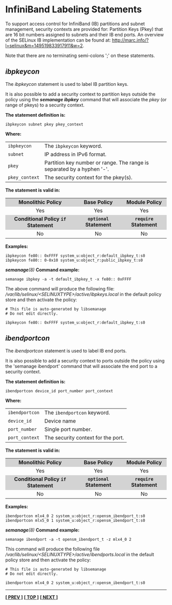 # InfiniBand Labeling Statements

To support access control for InfiniBand (IB) partitions and subnet
management, security contexts are provided for: Partition Keys (Pkey)
that are 16 bit numbers assigned to subnets and their IB end ports. An
overview of the SELinux IB implementation can be found at:
<http://marc.info/?l=selinux&m=149519833917911&w=2>.

Note that there are no terminating semi-colons ';' on these statements.

## *ibpkeycon*

The *ibpkeycon* statement is used to label IB partition keys.

It is also possible to add a security context to partition keys outside
the policy using the ***semanage ibpkey*** command that will associate the
*pkey* (or range of pkeys) to a security context.

**The statement definition is:**

```
ibpkeycon subnet pkey pkey_context
```

**Where:**

<table>
<tbody>
<tr>
<td><code>ibpkeycon</code></td>
<td>The <code>ibpkeycon</code> keyword.</td>
</tr>
<tr>
<td><code>subnet</code></td>
<td>IP address in IPv6 format.</td>
</tr>
<tr>
<td><code>pkey</code></td>
<td>Partition key number or range. The range is separated by a hyphen '-'.</td>
</tr>
<tr>
<td><code>pkey_context</code></td>
<td>The security context for the pkey(s).</td>
</tr>
</tbody>
</table>

**The statement is valid in:**

<table style="text-align:center">
<tbody>
<tr style="background-color:#D3D3D3;">
<td><strong>Monolithic Policy</strong></td>
<td><strong>Base Policy</strong></td>
<td><strong>Module Policy</strong></td>
</tr>
<tr>
<td>Yes</td>
<td>Yes</td>
<td>Yes</td>
</tr>
<tr style="background-color:#D3D3D3;">
<td><strong>Conditional Policy <code>if</code> Statement</strong></td>
<td><strong><code>optional</code> Statement</strong></td>
<td><strong><code>require</code> Statement</strong></td>
</tr>
<tr>
<td>No</td>
<td>No</td>
<td>No</td>
</tr>
</tbody>
</table>

**Examples:**

```
ibpkeycon fe80:: 0xFFFF system_u:object_r:default_ibpkey_t:s0
ibpkeycon fe80:: 0-0x10 system_u:object_r:public_ibpkey_t:s0
```

***semanage**(8)* **Command example:**

```
semanage ibpkey -a -t default_ibpkey_t -x fe80:: 0xFFFF
```

The above command will produce the following file:
*/var/lib/selinux/&lt;SELINUXTYPE&gt;/active/ibpkeys.local*
in the default *<SELINUXTYPE>* policy store and then activate the policy:

```
# This file is auto-generated by libsemanage
# Do not edit directly.

ibpkeycon fe80:: 0xFFFF system_u:object_r:default_ibpkey_t:s0
```

## *ibendportcon*

The *ibendportcon* statement is used to label IB end ports.

It is also possible to add a security context to ports outside the
policy using the 'semanage ibendport' command that will associate the
end port to a security context.

**The statement definition is:**

```
ibendportcon device_id port_number port_context
```

**Where:**

<table>
<tbody>
<tr>
<td><code>ibendportcon</code></td>
<td>The <code>ibendportcon</code> keyword.</td>
</tr>
<tr>
<td><code>device_id</code></td>
<td>Device name</td>
</tr>
<tr>
<td><code>port_number</code></td>
<td>Single port number.</td>
</tr>
<tr>
<td><code>port_context</code></td>
<td>The security context for the port.</td>
</tr>
</tbody>
</table>

**The statement is valid in:**

<table style="text-align:center">
<tbody>
<tr style="background-color:#D3D3D3;">
<td><strong>Monolithic Policy</strong></td>
<td><strong>Base Policy</strong></td>
<td><strong>Module Policy</strong></td>
</tr>
<tr>
<td>Yes</td>
<td>Yes</td>
<td>Yes</td>
</tr>
<tr style="background-color:#D3D3D3;">
<td><strong>Conditional Policy <code>if</code> Statement</strong></td>
<td><strong><code>optional</code> Statement</strong></td>
<td><strong><code>require</code> Statement</strong></td>
</tr>
<tr>
<td>No</td>
<td>No</td>
<td>No</td>
</tr>
</tbody>
</table>

**Examples:**

```
ibendportcon mlx4_0 2 system_u:object_r:opensm_ibendport_t:s0
ibendportcon mlx5_0 1 system_u:object_r:opensm_ibendport_t:s0
```

***semanage**(8)* **Command example:**

```
semanage ibendport -a -t opensm_ibendport_t -z mlx4_0 2
```

This command will produce the following file
*/var/lib/selinux/&lt;SELINUXTYPE&gt;/active/ibendports.local* in the default
*<SELINUXTYPE>* policy store and then activate the policy:

```
# This file is auto-generated by libsemanage
# Do not edit directly.

ibendportcon mlx4_0 2 system_u:object_r:opensm_ibendport_t:s0
```

<!-- %CUTHERE% -->

---
**[[ PREV ]](network_statements.md)** **[[ TOP ]](#)** **[[ NEXT ]](xen_statements.md)**

